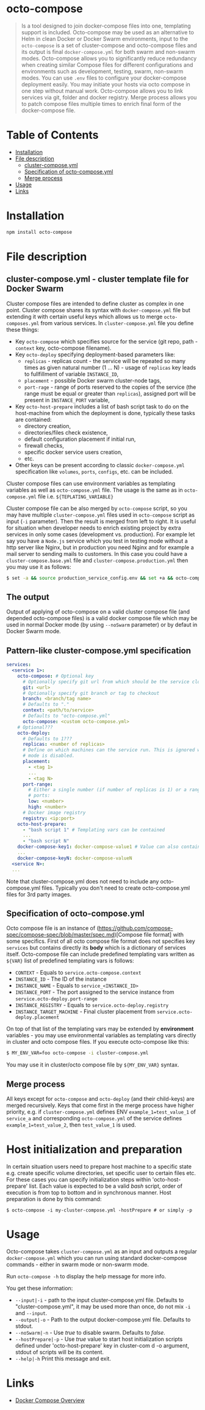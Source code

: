 # octo-compose
> Is a tool designed to join docker-compose files into one, templating support is included. Octo-compose may be used as an alternative to Helm in clean Docker or Docker Swarm environments, input to the `octo-compose` is a set of cluster-compose and octo-compose files and its output is final `docker-compose.yml` for both swarm and non-swarm modes. Octo-compose allows you to significantly reduce redundancy when creating similar Compose files for different configurations and environments such as development, testing, swarm, non-swarm modes. You can use `.env` files to configure your docker-compose deployment easily. You may initiate your hosts via octo compose in one step without manual work. Octo-compose allows you to link services via git, folder and docker registry. Merge process allows you to patch compose files multiple times to enrich final form of the docker-compose file.

# Table of Contents
* [Installation](#installation)
* [File description](#file-description)
  * [cluster-compose.yml](#cluster-composeyml)
  * [Specification of octo-compose.yml](#specification-of-octo-composeyml)
  * [Merge process](#merge-process)
* [Usage](#usage)
* [Links](#links)

# Installation
```sh
npm install octo-compose
```

# File description
## cluster-compose.yml - cluster template file for Docker Swarm
Cluster compose files are intended to define cluster as complex in one point. Cluster compose shares its syntax with `docker-compose.yml` file but extending it with certain useful keys which allows us to merge `octo-composes.yml` from various services. In `cluster-compose.yml` file you define these things:
  * Key `octo-compose` which specifies source for the service (git repo, path - `context` key, octo-compose filename).
  * Key `octo-deploy` specifying deployment-based parameters like:
    * `replicas` - replicas count - the service will be repeated so many times as given natural number (1 ... N) - usage of `replicas` key leads to fullfillment of variable `INSTANCE_ID`,
    * `placement` - possible Docker swarm cluster-node tags,
    * `port-rage` - range of ports reserved to the copies of the service (the range must be equal or greater than `replicas`), assigned port will be present in `INSTANCE_PORT` variable,
  * Key `octo-host-prepare` includes a list of bash script task to do on the host-machine from which the deployment is done, typically these tasks are contained:
    * directory creation,
    * directories/files check existence,
    * default configuration placement if initial run,
    * firewall checks,
    * specific docker service users creation,
    * etc.
  * Other keys can be present according to classic `docker-compose.yml` specification like `volumes`, `ports`, `configs`, etc. can be included.

Cluster compose files can use environment variables as templating variables as well as `octo-compose.yml` file. The usage is the same as in `octo-compose.yml` file i.e. `${TEPLATING_VARIABLE}`

Cluster compose file can be also merged by `octo-compose` script, so you may have multiple `cluster-compose.yml` files used in `octo-compose` script as input (`-i` parameter). Then the result is merged from left to right. It is useful for situation when developer needs to enrich existing project by extra services in only some cases (development vs. production). For example let say you have a `Node.js` service which you test in testing mode without a http server like Nginx, but in production you need Nginx and for example a mail server to sending mails to customers. In this case you could have a `cluster-compose.base.yml` file and `cluster-compose.production.yml` then you may use it as follows:

```bash
$ set -a && source production_service_config.env && set +a && octo-compose -i cluster-compose.base.yml -i cluster-compose.base.yml -o docker-compose.yml
```
## The output
Output of applying of octo-compose on a valid cluster compose file (and depended octo-compose files) is a valid docker compose file which may be used in normal Docker mode (by using `--noSwarm` parameter) or by defaut in Docker Swarm mode.

## Pattern-like cluster-compose.yml specification

```yml
services:
  <service 1>:
    octo-compose: # Optional key
      # Optionally specify git url from which should be the service cloned
      git: <url>
      # Optionally specify git branch or tag to checkout
      branch: <branch/tag name>
      # Defaults to "."
      context: <path/to/service>
      # Defaults to "octo-compose.yml"
      octo-compose: <custom octo-compose.yml>
    # Optional???
    octo-deploy:
      # Defaults to 1???
      replicas: <number of replicas>
      # Define on which machines can the service run. This is ignored when swarm
      # mode is disabled.
      placement:
        - <tag 1>
        ...
        - <tag N>
      port-range:
        # Either a single number (if number of replicas is 1) or a range of
        # ports:
        low: <number>
        high: <number>
      # Docker image registry
      registry: <ip:port>
    octo-host-prepare:
      - "bash script 1" # Templating vars can be contained
      ...
      - "bash script N"
    docker-compose-key1: docker-compose-value1 # Value can also contain templating vars ${...}
    ...
    docker-compose-keyN: docker-compose-valueN
  <service N>:
  ...
```
Note that cluster-compose.yml does not need to include any octo-compose.yml files. Typically you don't need to create octo-compose.yml files for 3rd party images.


## Specification of octo-compose.yml
Octo compose file is an instance of (https://github.com/compose-spec/compose-spec/blob/master/spec.md)[Compose file format] with some specifics. First of all octo compose file format does not specifies key `services` but contains directly its **body** which is a dictionary of services itself. Octo-compose file can include predefined templating vars written as `${VAR}` list of predefined templating vars is follows:

* `CONTEXT` - Equals to `service.octo-compose.context`
* `INSTANCE_ID` - The ID of the instance
* `INSTANCE_NAME` - Equals to `service_<INSTANCE_ID>`
* `INSTANCE_PORT` - The port assigned to the service instance from `service.octo-deploy.port-range`
* `INSTANCE_REGISTRY` - Equals to `service.octo-deploy.registry`
* `INSTANCE_TARGET_MACHINE` - Final cluster placement from `service.octo-deploy.placement`

On top of that list of the templating vars may be extended by **environment** variables - you may use environmental variables as templating vars directly in cluster and octo compose files. If you execute octo-compose like this:

```sh
$ MY_ENV_VAR=foo octo-compose -i cluster-compose.yml
```

You may use it in cluster/octo compose file by `${MY_ENV_VAR}` syntax.

## Merge process
All keys except for `octo-compose` and `octo-deploy` (and their child-keys) are merged recursively. Keys that come first in the merge process have higher priority, e.g. if `cluster-compose.yml` defines ENV `example_1=test_value_1` of `service_a` and corresponding `octo-compose.yml` of the service defines `example_1=test_value_2`, then `test_value_1` is used.

# Host initialization and preparation
In certain situation users need to prepare host machine to a specific state e.g. create specific volume directories, set specific user to certain files etc. For these cases you can specify initialization steps within 'octo-host-prepare' list. Each value is expected to be a valid *bash* script, order of execution is from top to bottom and in synchronous manner. Host preparation is done by this command:
```
$ octo-compose -i my-cluster-compose.yml -hostPrepare # or simply -p
```

# Usage
Octo-compose takes `cluster-compose.yml` as an input and outputs a regular `docker-compose.yml` which you can run using standard docker-compose commands - either in swarm mode or non-swarm mode.

Run `octo-compose -h` to display the help message for more info.

You get these information:
* `--input|-i` - path to the input cluster-compose.yml file. Defaults to "cluster-compose.yml", it may be used more than once, do not mix `-i` and `--input`.
* `--output|-o` -  Path to the output docker-compose.yml file. Defaults to stdout.
* `--noSwarm|-n` - Use *true* to disable swarm. Defaults to *false*.
* `--hostPrepare|-p` - Use *true* value to start host initialization scripts defined under 'octo-host-prepare' key in cluster-com
d -o argument, stdout of scripts will be its content.
* `--help|-h` Print this message and exit.

# Links
* [Docker Compose Overview](https://docs.docker.com/compose/)
